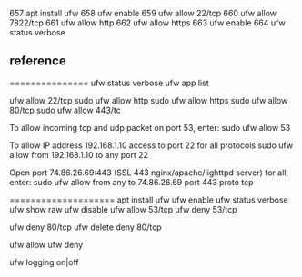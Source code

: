   657  apt install ufw
  658  ufw enable
  659  ufw allow 22/tcp
  660  ufw allow 7822/tcp
  661  ufw allow http
  662  ufw allow https
  663  ufw enable
  664  ufw status verbose


## reference
===============
ufw status verbose
ufw app list

ufw allow 22/tcp
sudo ufw allow http
sudo ufw allow https
sudo ufw allow 80/tcp
sudo ufw allow 443/tc

To allow incoming tcp and udp packet on port 53, enter:
sudo ufw allow 53

To allow IP address 192.168.1.10 access to port 22 for all protocols
sudo ufw allow from 192.168.1.10 to any port 22

Open port 74.86.26.69:443 (SSL 443 nginx/apache/lighttpd server) for all, enter:
sudo ufw allow from any to 74.86.26.69 port 443 proto tcp

====================
apt install ufw
ufw enable
ufw status verbose
ufw show raw
ufw disable
ufw allow 53/tcp
ufw deny 53/tcp

ufw deny 80/tcp
ufw delete deny 80/tcp

ufw allow <service name>
ufw deny <service name>

ufw logging on|off